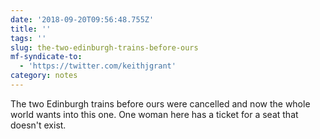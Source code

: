 ```yaml
---
date: '2018-09-20T09:56:48.755Z'
title: ''
tags: ''
slug: the-two-edinburgh-trains-before-ours
mf-syndicate-to:
  - 'https://twitter.com/keithjgrant'
category: notes
---
```

The two Edinburgh trains before ours were cancelled and now the whole world wants into this one. One woman here has a ticket for a seat that doesn&#39;t exist.
